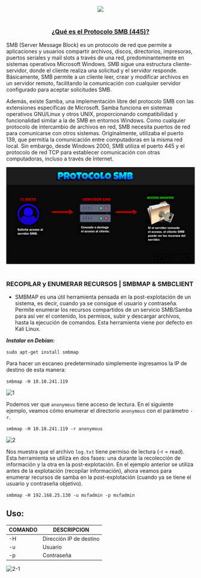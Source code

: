 <p align="center">
  <a href="https://github.com/DenverCoder1/readme-typing-svg"><img src="https://readme-typing-svg.herokuapp.com?font=Fira+Code&size=19&pause=1000&color=D1F700&width=579&lines=Enumerar+recursos+de+SMB+con+SMBMAP+y+SMBCLIENT"></a>
</p>

<h1 align="center"></h1>

<h3 align="center"><ins>¿Qué es el Protocolo SMB (445)?</ins></h3>

SMB (Server Message Block) es un protocolo de red que permite a aplicaciones y usuarios compartir archivos, discos, directorios, impresoras, puertos seriales y mail slots a través de una red, predominantemente en sistemas operativos Microsoft Windows. SMB sigue una estructura cliente-servidor, donde el cliente realiza una solicitud y el servidor responde. Básicamente, SMB permite a un cliente leer, crear y modificar archivos en un servidor remoto, facilitando la comunicación con cualquier servidor configurado para aceptar solicitudes SMB.

Además, existe Samba, una implementación libre del protocolo SMB con las extensiones específicas de Microsoft. Samba funciona en sistemas operativos GNU/Linux y otros UNIX, proporcionando compatibilidad y funcionalidad similar a la de SMB en entornos Windows. Como cualquier protocolo de intercambio de archivos en red, SMB necesita puertos de red para comunicarse con otros sistemas. Originalmente, utilizaba el puerto 139, que permitía la comunicación entre computadoras en la misma red local. Sin embargo, desde Windows 2000, SMB utiliza el puerto 445 y el protocolo de red TCP para establecer comunicación con otras computadoras, incluso a través de Internet.

<p align="center">
  <img src="https://raw.githubusercontent.com/R3LI4NT/articulos/main/Pentesting/O.S/img/SMB_enumeracion.png">
</p>

<h1 align="center"></h1>

### RECOPILAR y ENUMERAR RECURSOS | SMBMAP & SMBCLIENT

- SMBMAP es una útil herramienta pensada en la post-explotación de un sistema, es decir, cuando ya se consigue el usuario y contraseña. Permite enumerar los recursos compartidos de un servicio SMB/Samba para así ver el contenido, los permisos, subir y descargar archivos, hasta la ejecución de comandos. Esta herramienta viene por defecto en Kali Linux.

**_Instalar en Debian:_**
```
sudo apt-get install smbmap
```

Para hacer un escaneo predeterminado simplemente ingresamos la IP de destino de esta manera:
```
smbmap -H 10.10.241.119
```

![1](https://github.com/R3LI4NT/articulos/assets/75953873/2a0382fb-21f0-4d3e-b4a3-a9b22d58760f)


Podemos ver que `anonymous` tiene acceso de lectura. En el siguiente ejemplo, veamos cómo enumerar el directorio `anonymous` con el parámetro `-r`.
```
smbmap -H 10.10.241.119 -r anonymous
```

![2](https://github.com/R3LI4NT/articulos/assets/75953873/fd92a269-6aa1-4570-991b-97af737fb8fd)

Nos muestra que el archivo `log.txt` tiene permiso de lectura (-r = read).  Esta herramienta se utiliza en dos fases: una durante la recolección de información y la otra en la post-explotación. En el ejemplo anterior se utiliza antes de la explotación (recopilar información), ahora veamos para enumerar recursos de samba en la post-explotación (cuando ya se tiene el usuario y contraseña objetivo).
```
smbmap -H 192.168.25.130 -u msfadmin -p msfadmin
```

## Uso:
| COMANDO | DESCRIPCION |
| ------------- | ------------- |
| -H | Dirección IP de destino  |
| -u  | Usuario  |
| -p  | Contraseña  |

![2-1](https://github.com/R3LI4NT/articulos/assets/75953873/90aca9b7-fcf3-47c2-a70a-fa4099fcc347)
